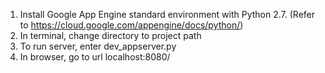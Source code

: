 1. Install Google App Engine standard environment with Python 2.7. (Refer to https://cloud.google.com/appengine/docs/python/)
2. In terminal, change directory to project path
3. To run server, enter dev_appserver.py
4. In browser, go to url localhost:8080/

